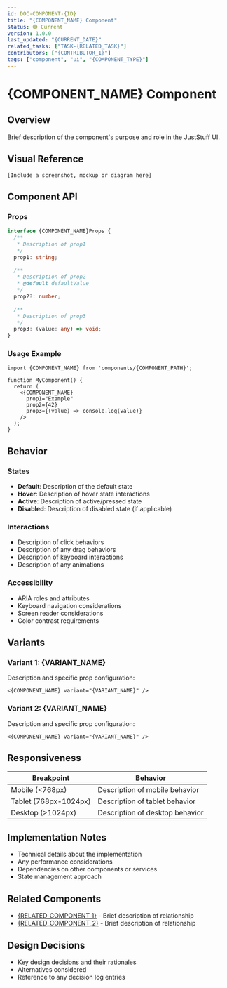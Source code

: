 ```yaml
---
id: DOC-COMPONENT-{ID}
title: "{COMPONENT_NAME} Component"
status: 🟢 Current
version: 1.0.0
last_updated: "{CURRENT_DATE}"
related_tasks: ["TASK-{RELATED_TASK}"]
contributors: ["{CONTRIBUTOR_1}"]
tags: ["component", "ui", "{COMPONENT_TYPE}"]
---
```


# {COMPONENT_NAME} Component

## Overview

Brief description of the component's purpose and role in the JustStuff UI.

## Visual Reference

```
[Include a screenshot, mockup or diagram here]
```

## Component API

### Props

```typescript
interface {COMPONENT_NAME}Props {
  /**
   * Description of prop1
   */
  prop1: string;
  
  /**
   * Description of prop2
   * @default defaultValue
   */
  prop2?: number;
  
  /**
   * Description of prop3
   */
  prop3: (value: any) => void;
}
```

### Usage Example

```tsx
import {COMPONENT_NAME} from 'components/{COMPONENT_PATH}';

function MyComponent() {
  return (
    <{COMPONENT_NAME}
      prop1="Example"
      prop2={42}
      prop3={(value) => console.log(value)}
    />
  );
}
```

## Behavior

### States

- **Default**: Description of the default state
- **Hover**: Description of hover state interactions
- **Active**: Description of active/pressed state
- **Disabled**: Description of disabled state (if applicable)

### Interactions

- Description of click behaviors
- Description of any drag behaviors
- Description of keyboard interactions
- Description of any animations

### Accessibility

- ARIA roles and attributes
- Keyboard navigation considerations
- Screen reader considerations
- Color contrast requirements

## Variants

### Variant 1: {VARIANT_NAME}

Description and specific prop configuration:

```tsx
<{COMPONENT_NAME} variant="{VARIANT_NAME}" />
```

### Variant 2: {VARIANT_NAME}

Description and specific prop configuration:

```tsx
<{COMPONENT_NAME} variant="{VARIANT_NAME}" />
```

## Responsiveness

| Breakpoint | Behavior |
|------------|----------|
| Mobile (<768px) | Description of mobile behavior |
| Tablet (768px-1024px) | Description of tablet behavior |
| Desktop (>1024px) | Description of desktop behavior |

## Implementation Notes

- Technical details about the implementation
- Any performance considerations
- Dependencies on other components or services
- State management approach

## Related Components

- [{RELATED_COMPONENT_1}](./COMPONENT-{RELATED_ID_1}.md) - Brief description of relationship
- [{RELATED_COMPONENT_2}](./COMPONENT-{RELATED_ID_2}.md) - Brief description of relationship

## Design Decisions

- Key design decisions and their rationales
- Alternatives considered
- Reference to any decision log entries 